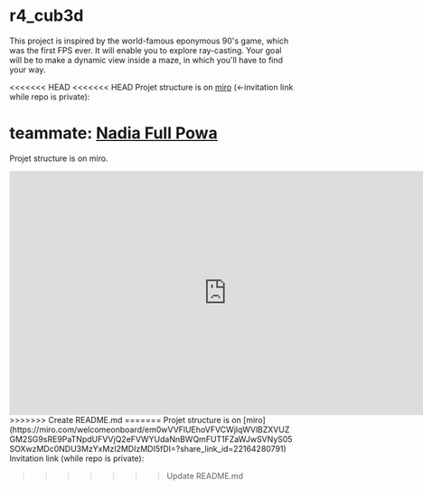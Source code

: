 # r4_cub3d
This project is inspired by the world-famous eponymous 90's game, which was the first FPS ever. It will enable you to explore ray-casting. Your goal will be to make a dynamic view inside a maze, in which you'll have to find your way.

<<<<<<< HEAD
<<<<<<< HEAD
Projet structure is on [miro](https://miro.com/welcomeonboard/em0wVVFlUEhoVFVCWjlqWVlBZXVUZGM2SG9sRE9PaTNpdUFVVjQ2eFVWYUdaNnBWQmFUT1FZaWJwSVNyS05SOXwzMDc0NDU3MzYxMzI2MDIzMDI5fDI=?share_link_id=22164280791) 
(<-invitation link while repo is private): 
</br>

teammate: [Nadia Full Powa](https://github.com/ndcnf) </br>
=======
Projet structure is on miro.
<iframe width="768" height="432" src="https://miro.com/app/live-embed/uXjVPNHQi2Y=/?moveToViewport=-631,-624,6093,5725&embedId=145497727778" frameborder="0" scrolling="no" allowfullscreen></iframe>
>>>>>>> Create README.md
=======
Projet structure is on [miro](https://miro.com/welcomeonboard/em0wVVFlUEhoVFVCWjlqWVlBZXVUZGM2SG9sRE9PaTNpdUFVVjQ2eFVWYUdaNnBWQmFUT1FZaWJwSVNyS05SOXwzMDc0NDU3MzYxMzI2MDIzMDI5fDI=?share_link_id=22164280791) 
Invitation link (while repo is private): 
</br>

>>>>>>> Update README.md
